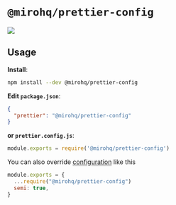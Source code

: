 # `@mirohq/prettier-config`

![](https://img.shields.io/npm/v/@mirohq/prettier-config.svg?style=flat-square)

## Usage

**Install**:

```bash
npm install --dev @mirohq/prettier-config
```

**Edit `package.json`**:

```json
{
  "prettier": "@mirohq/prettier-config"
}
```

**or `prettier.config.js`**:

```js
module.exports = require('@mirohq/prettier-config')
```

You can also override [configuration](https://prettier.io/docs/en/options.html)
like this

```js
module.exports = {
  ...require("@mirohq/prettier-config")
  semi: true,
}
```
